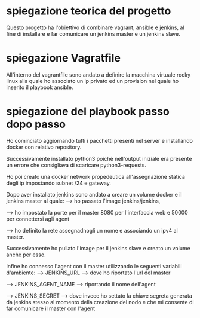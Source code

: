 # spiegazione teorica del progetto
Questo progetto ha l'obiettivo di combinare vagrant, ansible e jenkins, al fine di installare e far comunicare un jenkins master e un jenkins slave.
# spiegazione Vagratfile
All'interno del vagrantfile sono andato a definire la macchina virtuale rocky linux alla quale ho associato un ip privato ed un provision nel quale ho inserito il playbook ansible.
# spiegazione del playbook passo dopo passo
Ho cominciato aggiornando tutti i pacchetti presenti nel server e installando docker con relativo repository.

Successivamente installato python3 poichè nell'output iniziale era presente un errore che consigliava di scaricare python3-requests.
 
Ho poi creato una docker network propedeutica all'assegnazione statica degli ip impostando subnet /24 e gateway.

Dopo aver installato jenkins sono andato a creare un volume docker e il jenkins master al quale:
   --> ho passato l'image jenkins/jenkins,
   
   --> ho impostato la porte per il master 8080 per l'interfaccia web e 50000 per connettersi agli agent
   
   --> ho definito la rete assegnadnogli un nome e associando un ipv4 al master.
   
Successivamente ho pullato l'image per il jenkins slave e creato un volume anche per esso.

Infine ho connesso l'agent con il master utilizzando le seguenti variabili d'ambiente:
   --> JENKINS_URL --> dove ho riportato l'url del master
   
   --> JENKINS_AGENT_NAME --> riportando il nome dell'agent
   
   --> JENKINS_SECRET --> dove invece ho settato la chiave segreta generata da jenkins stesso al momento della creazione del nodo e che mi consente di far comunicare il master con l'agent
    
